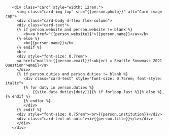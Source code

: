        <div class="card" style="width: 12rem;">
         <img class="card-img-top" src="{{person.photo}}" alt="Card image cap">
         <div class="card-body d-flex flex-column">
         <div class="card-text">
         {% if person.website and person.website != blank %}
            <b><a href="{{person.website}}">{{person.name}}</a></b>
         {% else %}
            <b>{{person.name}}</b>
         {% endif %}
         <br>
         <div style="font-size: 0.7rem">
         <a href="mailto:{{person.email}}?subject = Seattle Snowmass 2021 Question">email</a>
         </div>
         {% if person.duties and person.duties != blank %}
            <div class="card-text" style="font-size: 0.75rem; font-style: italic">
            {% for duty in person.duties %}
                {{site.data.duties[duty]}}{% if forloop.last %}{% else %},{% endif %}
            {% endfor %}
            </div>
         {% endif %}
         <div style="font-size: 0.75rem"><br>{{person.institution}}</div>
         <div class="card-text mt-auto"><i>{{person.title}}</i></div>
         </div>
       </div>
